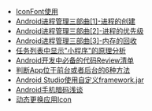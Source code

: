   

- [IconFont使用](IconFont使用.md)  
- [Android进程管理三部曲[1]-进程的创建](Android进程管理三部曲[1]-进程的创建.md)  
- [Android进程管理三部曲[2]-进程的优先级](Android进程管理三部曲[2]-进程的优先级)  
- [Android进程管理三部曲[3]-内存的回收](Android进程管理三部曲[3]-内存的回收.md)   
- [任务列表中显示"小程序"的原理分析](任务列表中显示"小程序"的原理分析.md)
- [Android开发中必备的代码Review清单](Android开发中必备的代码Review清单.md)     
- [判断App位于前台或者后台的6种方法](判断App位于前台或者后台的6种方法.md)    
- [Android Studio使用自定义framework.jar](Android_Studio使用自定义framework.jar.md)   
- [Android手机暗码浅谈](Android手机暗码浅谈.md)     
- [动态更换应用Icon](动态更换应用Icon.md)